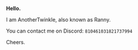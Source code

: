**Hello.**

I am AnotherTwinkle, also known as Ranny.

You can contact me on Discord: `810461031821737994`

Cheers.
